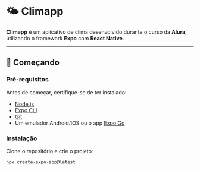 # 🌤️ Climapp

**Climapp** é um aplicativo de clima desenvolvido durante o curso da **Alura**, utilizando o framework **Expo** com **React Native**.

---

## 🚀 Começando

### Pré-requisitos

Antes de começar, certifique-se de ter instalado:

- [Node.js](https://nodejs.org/)
- [Expo CLI](https://docs.expo.dev/get-started/installation/)
- [Git](https://git-scm.com/)
- Um emulador Android/iOS ou o app [Expo Go](https://expo.dev/go)

### Instalação

Clone o repositório e crie o projeto:

```bash
npx create-expo-app@latest